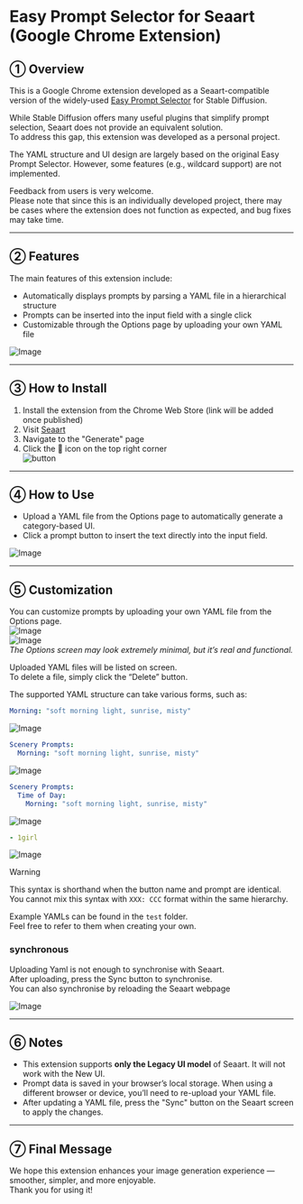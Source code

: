 # Easy Prompt Selector for Seaart (Google Chrome Extension)

## ① Overview

This is a Google Chrome extension developed as a Seaart-compatible version of the widely-used [Easy Prompt Selector](https://github.com/blue-pen5805/sdweb-easy-prompt-selector) for Stable Diffusion.

While Stable Diffusion offers many useful plugins that simplify prompt selection, Seaart does not provide an equivalent solution.  
To address this gap, this extension was developed as a personal project.

The YAML structure and UI design are largely based on the original Easy Prompt Selector. However, some features (e.g., wildcard support) are not implemented.

Feedback from users is very welcome.  
Please note that since this is an individually developed project, there may be cases where the extension does not function as expected, and bug fixes may take time.

---

## ② Features

The main features of this extension include:

- Automatically displays prompts by parsing a YAML file in a hierarchical structure
- Prompts can be inserted into the input field with a single click
- Customizable through the Options page by uploading your own YAML file

![Image](https://github.com/user-attachments/assets/55cc8e68-b757-4a0f-83d1-9a092523e1a6)

---

## ③ How to Install

1. Install the extension from the Chrome Web Store (link will be added once published)
2. Visit [Seaart](https://seaart.ai/)
3. Navigate to the "Generate" page
4. Click the 🧠 icon on the top right corner  
   ![button](/media/button.png)

---

## ④ How to Use

- Upload a YAML file from the Options page to automatically generate a category-based UI.
- Click a prompt button to insert the text directly into the input field.

![Image](https://github.com/user-attachments/assets/c01a9152-55fa-4db9-906a-f36a19a9b0e4)

---

## ⑤ Customization

You can customize prompts by uploading your own YAML file from the Options page.  
![Image](/media/option-button.png)  
![Image](/media/option.png)  
_The Options screen may look extremely minimal, but it’s real and functional._

Uploaded YAML files will be listed on screen.  
To delete a file, simply click the “Delete” button.

The supported YAML structure can take various forms, such as:

```yaml
Morning: "soft morning light, sunrise, misty"
```

![Image](/media/sy_1.png)

```yaml
Scenery Prompts:
  Morning: "soft morning light, sunrise, misty"
```

![Image](/media/sy_2.png)

```yaml
Scenery Prompts:
  Time of Day:
    Morning: "soft morning light, sunrise, misty"
```

![Image](/media/sy_3.png)

```yaml
- 1girl
```

![Image](/media/sy_4.png)

> [!WARNING]
> This syntax is shorthand when the button name and prompt are identical.
> You cannot mix this syntax with `XXX: CCC` format within the same hierarchy.

Example YAMLs can be found in the `test` folder.  
Feel free to refer to them when creating your own.

### synchronous

Uploading Yaml is not enough to synchronise with Seaart. \
After uploading, press the Sync button to synchronise. \
You can also synchronise by reloading the Seaart webpage

![Image](/media/sy_5.png)

---

## ⑥ Notes

- This extension supports **only the Legacy UI model** of Seaart. It will not work with the New UI.
- Prompt data is saved in your browser’s local storage. When using a different browser or device, you’ll need to re-upload your YAML file.
- After updating a YAML file, press the "Sync" button on the Seaart screen to apply the changes.

---

## ⑦ Final Message

We hope this extension enhances your image generation experience — smoother, simpler, and more enjoyable.  
Thank you for using it!
